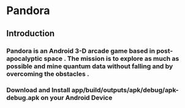 # Pandora

## Introduction
### Pandora is an Android 3-D arcade game based in post-apocalyptic space . The mission is to explore as much as possible and mine quantum data without falling and by overcoming the obstacles .
### Download and Install app/build/outputs/apk/debug/apk-debug.apk on your Android Device
